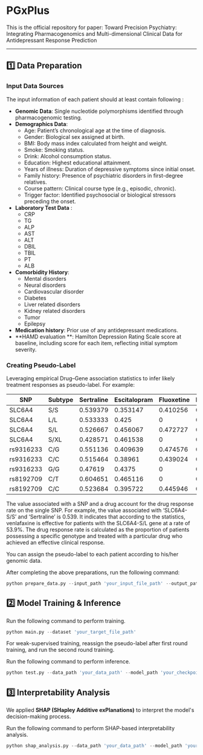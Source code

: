 

# PGxPlus

This is the official repository for paper: Toward Precision Psychiatry: Integrating Pharmacogenomics and Multi-dimensional Clinical Data for Antidepressant Response Prediction

---
## 1️⃣ Data Preparation

### **Input Data Sources**

The input information of each patient should at least contain following : 

- **Genomic Data**: Single nucleotide polymorphisms identified through pharmacogenomic testing.
- **Demographics Data**: 
  - Age: Patient’s chronological age at the time of diagnosis.
  - Gender: Biological sex assigned at birth.
  - BMI: Body mass index calculated from height and weight.
  - Smoke: Smoking status.
  - Drink: Alcohol consumption status.
  - Education: Highest educational attainment.
  - Years of illness: Duration of depressive symptoms since initial onset.
  - Family history: Presence of  psychiatric disorders in first-degree relatives.
  - Course pattern: Clinical course type (e.g.,  episodic, chronic).
  - Trigger factor: Identified  psychosocial  or  biological stressors preceding the onset.
- **Laboratory Test Data** :
  - CRP
  - TG
  - ALP
  - AST
  - ALT
  - DBIL
  - TBIL
  - PT
  - ALB
- **Comorbidity History**:
  - Mental disorders
  - Neural disorders
  - Cardiovascular disorder
  - Diabetes
  - Liver related disorders
  - Kidney related disorders
  - Tumor
  - Epilepsy
- **Medication history**: Prior use of any antidepressant medications.
- **HAMD evaluation **: Hamilton  Depression  Rating  Scale score at baseline,  including  score  for each  item,  reflecting  initial  symptom severity.

### Creating Pseudo-Label

Leveraging empirical Drug–Gene association statistics to infer likely treatment responses as pseudo-label. For example:

| SNP       | Subtype | Sertraline | Escitalopram | Fluoxetine | Paroxetine | Fluvoxamine |
| --------- | ------- | ---------- | ------------ | ---------- | ---------- | ----------- |
| SLC6A4    | S/S     | 0.539379   | 0.353147     | 0.410256   | 0.2625     | 0.441667    |
| SLC6A4    | L/L     | 0.533333   | 0.425        | 0          | 0          | 0           |
| SLC6A4    | S/L     | 0.526667   | 0.456067     | 0.472727   | 0.285714   | 0.455556    |
| SLC6A4    | S/XL    | 0.428571   | 0.461538     | 0          | 0          | 0           |
| rs9316233 | C/G     | 0.551136   | 0.409639     | 0.474576   | 0.1875     | 0.419643    |
| rs9316233 | C/C     | 0.515464   | 0.38961      | 0.439024   | 0.309524   | 0.46789     |
| rs9316233 | G/G     | 0.47619    | 0.4375       | 0          | 0          | 0           |
| rs8192709 | C/T     | 0.604651   | 0.465116     | 0          | 0          | 0           |
| rs8192709 | C/C     | 0.523684   | 0.395722     | 0.445946   | 0.285714   | 0.444444    |

The value associated with a SNP and a drug account for the drug response rate on the single SNP. For example, the value associated with ‘SLC6A4-S/S’ and ‘Sertraline’ is 0.539. It indicates that according to the statistics, venlafaxine is effective for patients with the SLC6A4-S/L gene at a rate of 53.9%. The drug response rate is calculated as the proportion of patients possessing a specific genotype and treated with a particular drug who achieved an effective clinical response.

You can assign the pseudo-label to each patient according to his/her genomic data. 

After completing the above preparations, run the following command:

```python
python prepare_data.py --input_path 'your_input_file_path' --output_path 'your_target_file_path'
```

## 2️⃣ Model Training & Inference

Run the following command to perform training. 

```python
python main.py --dataset 'your_target_file_path'
```

For weak-supervised training, reassign the pseudo-label after first round training, and run the second round training.

Run the following command to perform inference.

```python
python test.py --data_path 'your_data_path' --model_path 'your_checkpoint_path'
```

## 3️⃣ Interpretability Analysis

We applied **SHAP (SHapley Additive exPlanations)** to interpret the model's decision-making process.

Run the following command to perform SHAP-based interpretability analysis.

```python
python shap_analysis.py --data_path 'your_data_path' --model_path 'your_checkpoint_path' 
```
